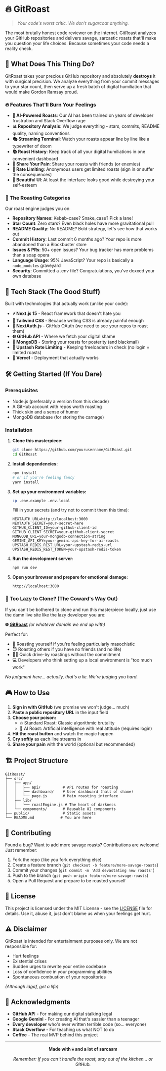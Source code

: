 # 🔥 GitRoast

> *Your code's worst critic. We don't sugarcoat anything.*

The most brutally honest code reviewer on the internet. GitRoast analyzes your GitHub repositories and delivers savage, sarcastic roasts that'll make you question your life choices. Because sometimes your code needs a reality check.

## 🎯 What Does This Thing Do?

GitRoast takes your precious GitHub repository and absolutely **destroys** it with surgical precision. We analyze everything from your commit messages to your star count, then serve up a fresh batch of digital humiliation that would make Gordon Ramsay proud.

### 🔥 Features That'll Burn Your Feelings

- **🤖 AI-Powered Roasts**: Our AI has been trained on years of developer frustration and Stack Overflow rage
- **📊 Repository Analysis**: We judge everything - stars, commits, README quality, naming conventions
- **🎭 Streaming Terminal**: Watch your roasts appear line by line like a typewriter of doom
- **📚 Roast History**: Keep track of all your digital humiliations in one convenient dashboard
- **🔗 Share Your Pain**: Share your roasts with friends (or enemies)
- **🚦 Rate Limiting**: Anonymous users get limited roasts (sign in or suffer the consequences)
- **🎨 Beautiful UI**: At least the interface looks good while destroying your self-esteem

### 🎪 The Roasting Categories

Our roast engine judges you on:
- **Repository Names**: Kebab-case? Snake_case? Pick a lane!
- **Star Count**: Zero stars? Even black holes have more gravitational pull
- **README Quality**: No README? Bold strategy, let's see how that works out
- **Commit History**: Last commit 6 months ago? Your repo is more abandoned than a Blockbuster store
- **Issues & PRs**: 50+ open issues? Your bug tracker has more problems than a soap opera
- **Language Usage**: 95% JavaScript? Your repo is basically a `node_modules` graveyard
- **Security**: Committed a .env file? Congratulations, you've doxxed your own database

## 🚀 Tech Stack (The Good Stuff)

Built with technologies that actually work (unlike your code):

- **⚡ Next.js 15** - React framework that doesn't hate you
- **🎨 Tailwind CSS** - Because writing CSS is already painful enough
- **🔐 NextAuth.js** - GitHub OAuth (we need to see your repos to roast them)
- **🌐 GitHub API** - Where we fetch your digital shame
- **💾 MongoDB** - Storing your roasts for posterity (and blackmail)
- **🚦 Upstash Rate Limiting** - Keeping freeloaders in check (no login = limited roasts)
- **🎯 Vercel** - Deployment that actually works

## 🛠️ Getting Started (If You Dare)

### Prerequisites
- Node.js (preferably a version from this decade)
- A GitHub account with repos worth roasting
- Thick skin and a sense of humor
- MongoDB database (for storing the carnage)

### Installation

1. **Clone this masterpiece:**
   ```bash
   git clone https://github.com/yourusername/GitRoast.git
   cd GitRoast
   ```

2. **Install dependencies:**
   ```bash
   npm install
   # or if you're feeling fancy
   yarn install
   ```

3. **Set up your environment variables:**
   ```bash
   cp .env.example .env.local
   ```
   
   Fill in your secrets (and try not to commit them this time):
   ```env
   NEXTAUTH_URL=http://localhost:3000
   NEXTAUTH_SECRET=your-secret-here
   GITHUB_CLIENT_ID=your-github-client-id
   GITHUB_CLIENT_SECRET=your-github-client-secret
   MONGODB_URI=your-mongodb-connection-string
   GEMINI_API_KEY=your-gemini-api-key-for-ai-roasts
   UPSTASH_REDIS_REST_URL=your-upstash-redis-url
   UPSTASH_REDIS_REST_TOKEN=your-upstash-redis-token
   ```

4. **Run the development server:**
   ```bash
   npm run dev
   ```

5. **Open your browser and prepare for emotional damage:**
   ```
   http://localhost:3000
   ```

### 🐔 Too Lazy to Clone? (The Coward's Way Out)

If you can't be bothered to clone and run this masterpiece locally, just use the damn live site like the lazy developer you are:

**🌐 [GitRoast](https://git-roast-nine.vercel.app)** *(or whatever domain we end up with)*

Perfect for:
- 🤡 Roasting yourself if you're feeling particularly masochistic
- 😈 Roasting others if you have no friends (and no life)
- 🏃‍♂️ Quick drive-by roastings without the commitment
- 💻 Developers who think setting up a local environment is "too much work"

*No judgment here... actually, that's a lie. We're judging you hard.*

## 🎮 How to Use

1. **Sign in with GitHub** (we promise we won't judge... much)
2. **Paste a public repository URL** in the input field
3. **Choose your poison:**
   - 🔥 Standard Roast: Classic algorithmic brutality
   - 🤖 AI Roast: Artificial intelligence with real attitude (requires login)
4. **Hit the roast button** and watch the magic happen
5. **Cry softly** as each line streams in
6. **Share your pain** with the world (optional but recommended)

## 🏗️ Project Structure

```
GitRoast/
├── src/
│   ├── app/
│   │   ├── api/          # API routes for roasting
│   │   ├── dashboard/    # User dashboard (hall of shame)
│   │   └── page.js       # Main roasting interface
│   ├── lib/
│   │   └── roastEngine.js # The heart of darkness
│   └── components/       # Reusable UI components
├── public/               # Static assets
└── README.md            # You are here
```

## 🤝 Contributing

Found a bug? Want to add more savage roasts? Contributions are welcome! Just remember:

1. Fork the repo (like you fork everything else)
2. Create a feature branch (`git checkout -b feature/more-savage-roasts`)
3. Commit your changes (`git commit -m 'Add devastating new roasts'`)
4. Push to the branch (`git push origin feature/more-savage-roasts`)
5. Open a Pull Request and prepare to be roasted yourself

## 📜 License

This project is licensed under the MIT License - see the [LICENSE](LICENSE) file for details. Use it, abuse it, just don't blame us when your feelings get hurt.

## ⚠️ Disclaimer

GitRoast is intended for entertainment purposes only. We are not responsible for:
- Hurt feelings
- Existential crises
- Sudden urges to rewrite your entire codebase
- Loss of confidence in your programming abilities
- Spontaneous combustion of your repositories

*(Although idgaf, get a life)*

## 🙏 Acknowledgments

- **GitHub API** - For making our digital stalking legal
- **Google Gemini** - For creating AI that's sassier than a teenager
- **Every developer** who's ever written terrible code (so... everyone)
- **Stack Overflow** - For teaching us what NOT to do
- **Coffee** - The real MVP behind this project

---

<div align="center">

**Made with 💀 and a lot of sarcasm**

*Remember: If you can't handle the roast, stay out of the kitchen... or GitHub.*

</div>

